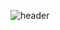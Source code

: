 ![header](https://capsule-render.vercel.app/api?type=waving&height=200&text=Hello%20Everyone&fontAlign=70&fontAlignY=40&color=gradient)
<!--
**Cthaar/Cthaar** is a ✨ _special_ ✨ repository because its `README.md` (this file) appears on your GitHub profile.

Here are some ideas to get you started:

- 🔭 I’m currently working on ...
- 🌱 I’m currently learning ...
- 👯 I’m looking to collaborate on ...
- 🤔 I’m looking for help with ...
- 💬 Ask me about ...
- 📫 How to reach me: ...
- 😄 Pronouns: ...
- ⚡ Fun fact: ...
-->
